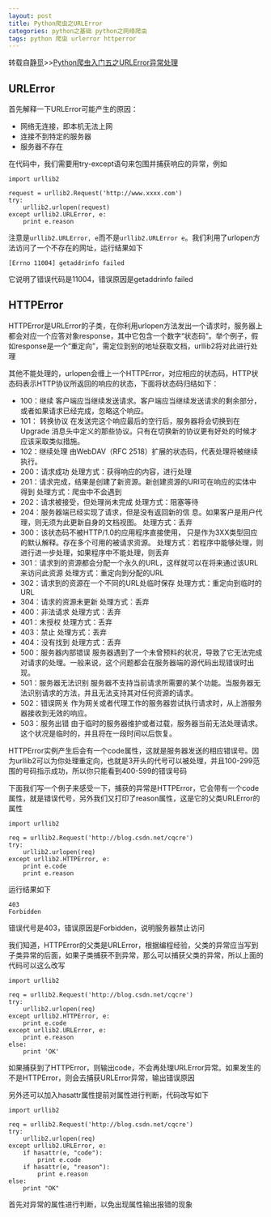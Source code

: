 ```yaml
---
layout: post
title: Python爬虫之URLError
categories: python之基础 python之网络爬虫
tags: python 爬虫 urlerror httperror
---
```


转载自[静觅](http://cuiqingcai.com/)>>[Python爬虫入门五之URLError异常处理](http://cuiqingcai.com/961.html)

## URLError

首先解释一下URLError可能产生的原因：

* 网络无连接，即本机无法上网
* 连接不到特定的服务器
* 服务器不存在

在代码中，我们需要用try-except语句来包围并捕获响应的异常，例如

```
import urllib2

request = urllib2.Request('http://www.xxxx.com')
try:
	urllib2.urlopen(request)
except urllib2.URLError, e:
	print e.reason
```

注意是`urllib2.URLError, e`而不是`urllib2.URLError e`。我们利用了urlopen方法访问了一个不存在的网址，运行结果如下

```
[Errno 11004] getaddrinfo failed
```

它说明了错误代码是11004，错误原因是getaddrinfo failed

## HTTPError

HTTPError是URLError的子类，在你利用urlopen方法发出一个请求时，服务器上都会对应一个应答对象response，其中它包含一个数字“状态码”。举个例子，假如response是一个“重定向”，需定位到别的地址获取文档，urllib2将对此进行处理

其他不能处理的，urlopen会缠上一个HTTPError，对应相应的状态码，HTTP状态码表示HTTP协议所返回的响应的状态，下面将状态码归结如下：

* 100：继续  客户端应当继续发送请求。客户端应当继续发送请求的剩余部分，或者如果请求已经完成，忽略这个响应。
* 101： 转换协议  在发送完这个响应最后的空行后，服务器将会切换到在Upgrade 消息头中定义的那些协议。只有在切换新的协议更有好处的时候才应该采取类似措施。
* 102：继续处理   由WebDAV（RFC 2518）扩展的状态码，代表处理将被继续执行。
* 200：请求成功      处理方式：获得响应的内容，进行处理
* 201：请求完成，结果是创建了新资源。新创建资源的URI可在响应的实体中得到    处理方式：爬虫中不会遇到
* 202：请求被接受，但处理尚未完成    处理方式：阻塞等待
* 204：服务器端已经实现了请求，但是没有返回新的信 息。如果客户是用户代理，则无须为此更新自身的文档视图。    处理方式：丢弃
* 300：该状态码不被HTTP/1.0的应用程序直接使用， 只是作为3XX类型回应的默认解释。存在多个可用的被请求资源。    处理方式：若程序中能够处理，则进行进一步处理，如果程序中不能处理，则丢弃
* 301：请求到的资源都会分配一个永久的URL，这样就可以在将来通过该URL来访问此资源    处理方式：重定向到分配的URL
* 302：请求到的资源在一个不同的URL处临时保存     处理方式：重定向到临时的URL
* 304：请求的资源未更新     处理方式：丢弃
* 400：非法请求     处理方式：丢弃
* 401：未授权     处理方式：丢弃
* 403：禁止     处理方式：丢弃
* 404：没有找到     处理方式：丢弃
* 500：服务器内部错误  服务器遇到了一个未曾预料的状况，导致了它无法完成对请求的处理。一般来说，这个问题都会在服务器端的源代码出现错误时出现。
* 501：服务器无法识别  服务器不支持当前请求所需要的某个功能。当服务器无法识别请求的方法，并且无法支持其对任何资源的请求。
* 502：错误网关  作为网关或者代理工作的服务器尝试执行请求时，从上游服务器接收到无效的响应。
* 503：服务出错   由于临时的服务器维护或者过载，服务器当前无法处理请求。这个状况是临时的，并且将在一段时间以后恢复。

HTTPError实例产生后会有一个code属性，这就是服务器发送的相应错误号。因为urllib2可以为你处理重定向，也就是3开头的代号可以被处理，并且100-299范围的号码指示成功，所以你只能看到400-599的错误号码

下面我们写一个例子来感受一下，捕获的异常是HTTPError，它会带有一个code属性，就是错误代号，另外我们又打印了reason属性，这是它的父类URLError的属性

```
import urllib2

req = urllib2.Request('http://blog.csdn.net/cqcre')
try:
	urllib2.urlopen(req)
except urllib2.HTTPError, e:
	print e.code
	print e.reason
```

运行结果如下

```
403
Forbidden
```

错误代号是403，错误原因是Forbidden，说明服务器禁止访问

我们知道，HTTPError的父类是URLError，根据编程经验，父类的异常应当写到子类异常的后面，如果子类捕获不到异常，那么可以捕获父类的异常，所以上面的代码可以这么改写

```
import urllib2

req = urllib2.Request('http://blog.csdn.net/cqcre')
try:
	urllib2.urlopen(req)
except urllib2.HTTPError, e:
	print e.code
except urllib2.URLError, e:
	print e.reason
else:
	print 'OK'
```

如果捕获到了HTTPError，则输出code，不会再处理URLError异常。如果发生的不是HTTPError，则会去捕获URLError异常，输出错误原因

另外还可以加入hasattr属性提前对属性进行判断，代码改写如下

```
import urllib2

req = urllib2.Request('http://blog.csdn.net/cqcre')
try:
	urllib2.urlopen(req)
except urllib2.URLError, e:
	if hasattr(e, "code"):
		print e.code
	if hasattr(e, "reason"):
		print e.reason
else:
	print "OK"
```

首先对异常的属性进行判断，以免出现属性输出报错的现象
